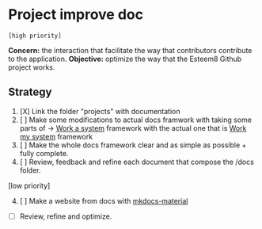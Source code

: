 # Project improve doc

`[high priority]`

**Concern:** the interaction that facilitate the way that contributors contribute to the application.
**Objective:** optimize the way that the Esteem8 Github project works.

## Strategy

1. [X] Link the folder "projects" with documentation
2. [ ] Make some modifications to actual docs framwork with taking some parts of -> [Work a system](https://github.com/Primerz/Work-a-system) framework with the actual one that is [Work my system](https://github.com/Primerz/Work-my-system) framework
3. [ ] Make the whole docs framework clear and as simple as possible + fully complete.
4. [ ] Review, feedback and refine each document that compose the /docs folder.

[low priority]

4. [ ] Make a website from docs with [mkdocs-material](http://squidfunk.github.io/mkdocs-material/)
*  [ ] Review, refine and optimize.
